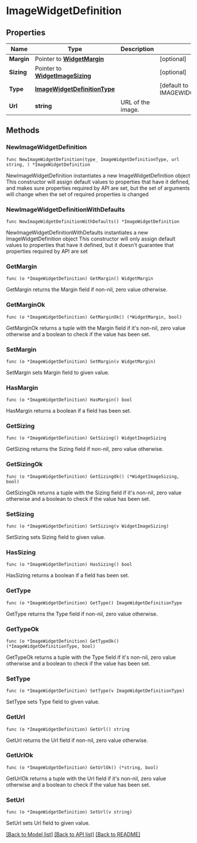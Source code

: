 # ImageWidgetDefinition

## Properties

Name | Type | Description | Notes
------------ | ------------- | ------------- | -------------
**Margin** | Pointer to [**WidgetMargin**](WidgetMargin.md) |  | [optional] 
**Sizing** | Pointer to [**WidgetImageSizing**](WidgetImageSizing.md) |  | [optional] 
**Type** | [**ImageWidgetDefinitionType**](ImageWidgetDefinitionType.md) |  | [default to IMAGEWIDGETDEFINITIONTYPE_IMAGE]
**Url** | **string** | URL of the image. | 

## Methods

### NewImageWidgetDefinition

`func NewImageWidgetDefinition(type_ ImageWidgetDefinitionType, url string, ) *ImageWidgetDefinition`

NewImageWidgetDefinition instantiates a new ImageWidgetDefinition object
This constructor will assign default values to properties that have it defined,
and makes sure properties required by API are set, but the set of arguments
will change when the set of required properties is changed

### NewImageWidgetDefinitionWithDefaults

`func NewImageWidgetDefinitionWithDefaults() *ImageWidgetDefinition`

NewImageWidgetDefinitionWithDefaults instantiates a new ImageWidgetDefinition object
This constructor will only assign default values to properties that have it defined,
but it doesn't guarantee that properties required by API are set

### GetMargin

`func (o *ImageWidgetDefinition) GetMargin() WidgetMargin`

GetMargin returns the Margin field if non-nil, zero value otherwise.

### GetMarginOk

`func (o *ImageWidgetDefinition) GetMarginOk() (*WidgetMargin, bool)`

GetMarginOk returns a tuple with the Margin field if it's non-nil, zero value otherwise
and a boolean to check if the value has been set.

### SetMargin

`func (o *ImageWidgetDefinition) SetMargin(v WidgetMargin)`

SetMargin sets Margin field to given value.

### HasMargin

`func (o *ImageWidgetDefinition) HasMargin() bool`

HasMargin returns a boolean if a field has been set.

### GetSizing

`func (o *ImageWidgetDefinition) GetSizing() WidgetImageSizing`

GetSizing returns the Sizing field if non-nil, zero value otherwise.

### GetSizingOk

`func (o *ImageWidgetDefinition) GetSizingOk() (*WidgetImageSizing, bool)`

GetSizingOk returns a tuple with the Sizing field if it's non-nil, zero value otherwise
and a boolean to check if the value has been set.

### SetSizing

`func (o *ImageWidgetDefinition) SetSizing(v WidgetImageSizing)`

SetSizing sets Sizing field to given value.

### HasSizing

`func (o *ImageWidgetDefinition) HasSizing() bool`

HasSizing returns a boolean if a field has been set.

### GetType

`func (o *ImageWidgetDefinition) GetType() ImageWidgetDefinitionType`

GetType returns the Type field if non-nil, zero value otherwise.

### GetTypeOk

`func (o *ImageWidgetDefinition) GetTypeOk() (*ImageWidgetDefinitionType, bool)`

GetTypeOk returns a tuple with the Type field if it's non-nil, zero value otherwise
and a boolean to check if the value has been set.

### SetType

`func (o *ImageWidgetDefinition) SetType(v ImageWidgetDefinitionType)`

SetType sets Type field to given value.


### GetUrl

`func (o *ImageWidgetDefinition) GetUrl() string`

GetUrl returns the Url field if non-nil, zero value otherwise.

### GetUrlOk

`func (o *ImageWidgetDefinition) GetUrlOk() (*string, bool)`

GetUrlOk returns a tuple with the Url field if it's non-nil, zero value otherwise
and a boolean to check if the value has been set.

### SetUrl

`func (o *ImageWidgetDefinition) SetUrl(v string)`

SetUrl sets Url field to given value.



[[Back to Model list]](../README.md#documentation-for-models) [[Back to API list]](../README.md#documentation-for-api-endpoints) [[Back to README]](../README.md)


